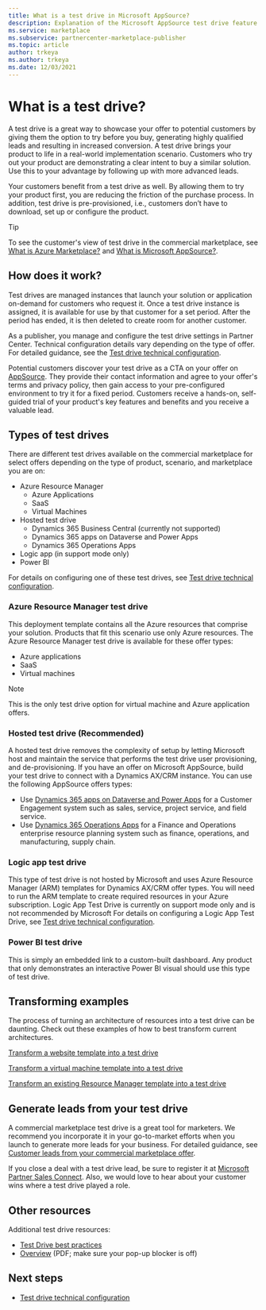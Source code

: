 ```yaml
---
title: What is a test drive in Microsoft AppSource?
description: Explanation of the Microsoft AppSource test drive feature.
ms.service: marketplace
ms.subservice: partnercenter-marketplace-publisher
ms.topic: article
author: trkeya
ms.author: trkeya
ms.date: 12/03/2021
---
```


# What is a test drive?

A test drive is a great way to showcase your offer to potential customers by giving them the option to try before you buy, generating highly qualified leads and resulting in increased conversion. A test drive brings your product to life in a real-world implementation scenario. Customers who try out your product are demonstrating a clear intent to buy a similar solution. Use this to your advantage by following up with more advanced leads.

Your customers benefit from a test drive as well. By allowing them to try your product first, you are reducing the friction of the purchase process. In addition, test drive is pre-provisioned, i.e., customers don’t have to download, set up or configure the product.

> [!TIP]
> To see the customer's view of test drive in the commercial marketplace, see [What is Azure Marketplace?](/marketplace/azure-marketplace-overview#take-action-on-a-listing) and [What is Microsoft AppSource?](/marketplace/appsource-overview).

## How does it work?

Test drives are managed instances that launch your solution or application on-demand for customers who request it. Once a test drive instance is assigned, it is available for use by that customer for a set period. After the period has ended, it is then deleted to create room for another customer.

As a publisher, you manage and configure the test drive settings in Partner Center. Technical configuration details vary depending on the type of offer. For detailed guidance, see the [Test drive technical configuration](./test-drive-technical-configuration.md).

Potential customers discover your test drive as a CTA on your offer on [AppSource](https://appsource.microsoft.com/en-US/). They provide their contact information and agree to your offer's terms and privacy policy, then gain access to your pre-configured environment to try it for a fixed period. Customers receive a hands-on, self-guided trial of your product's key features and benefits and you receive a valuable lead.

## Types of test drives

There are different test drives available on the commercial marketplace for select offers depending on the type of product, scenario, and marketplace you are on:

- Azure Resource Manager
    - Azure Applications
    - SaaS
    - Virtual Machines
- Hosted test drive
    - Dynamics 365 Business Central (currently not supported)
    - Dynamics 365 apps on Dataverse and Power Apps
    - Dynamics 365 Operations Apps
- Logic app (in support mode only)
- Power BI

For details on configuring one of these test drives, see [Test drive technical configuration](./test-drive-technical-configuration.md). 

### Azure Resource Manager test drive

This deployment template contains all the Azure resources that comprise your solution. Products that fit this scenario use only Azure resources. The Azure Resource Manager test drive is available for these offer types: 

- Azure applications
- SaaS
- Virtual machines

>[!NOTE]
>This is the only test drive option for virtual machine and Azure application offers.

### Hosted test drive (Recommended)

A hosted test drive removes the complexity of setup by letting Microsoft host and maintain the service that performs the test drive user provisioning, and de-provisioning. If you have an offer on Microsoft AppSource, build your test drive to connect with a Dynamics AX/CRM instance. You can use the following AppSource offers types:

- Use [Dynamics 365 apps on Dataverse and Power Apps](dynamics-365-customer-engage-offer-setup.md) for a Customer Engagement system such as sales, service, project service, and field service.
- Use [Dynamics 365 Operations Apps](./dynamics-365-operations-offer-setup.md) for a Finance and Operations enterprise resource planning system such as finance, operations, and manufacturing, supply chain.

### Logic app test drive

This type of test drive is not hosted by Microsoft and uses Azure Resource Manager (ARM) templates for Dynamics AX/CRM offer types. You will need to run the ARM template to create required resources in your Azure subscription. Logic App Test Drive is currently on support mode only and is not recommended by Microsoft For details on configuring a Logic App Test Drive, see [Test drive technical configuration](./test-drive-technical-configuration.md).

### Power BI test drive

This is simply an embedded link to a custom-built dashboard. Any product that only demonstrates an interactive Power BI visual should use this type of test drive.

## Transforming examples

The process of turning an architecture of resources into a test drive can be daunting. Check out these examples of how to best transform current architectures.

[Transform a website template into a test drive](https://github.com/Azure/AzureTestDrive/wiki/Transforming-Website-Deployment-Template-for-Test-Drive)

[Transform a virtual machine template into a test drive](https://github.com/Azure/AzureTestDrive/wiki/Transforming-Virtual-Machine-Deployment-Template-for-Test-Drive)

[Transform an existing Resource Manager template into a test drive](https://github.com/Azure/AzureTestDrive/wiki/Deploying-Existing-Solutions)

## Generate leads from your test drive

A commercial marketplace test drive is a great tool for marketers. We recommend you incorporate it in your go-to-market efforts when you launch to generate more leads for your business. For detailed guidance, see [Customer leads from your commercial marketplace offer](https://github.com/MicrosoftDocs/azure-docs/blob/master/articles/marketplace/partner-center-portal/commercial-marketplace-get-customer-leads.md).

If you close a deal with a test drive lead, be sure to register it at [Microsoft Partner Sales Connect](https://support.microsoft.com/help/3155788/getting-started-with-microsoft-partner-sales-connect). Also, we would love to hear about your customer wins where a test drive played a role.

## Other resources

Additional test drive resources:

- [Test Drive best practices](https://github.com/Azure/AzureTestDrive/wiki/Test-Drive-Best-Practices)
- [Overview](https://assetsprod.microsoft.com/mpn/azure-marketplace-appsource-test-drives.pdf) (PDF; make sure your pop-up blocker is off)

## Next steps

- [Test drive technical configuration](test-drive-technical-configuration.md)